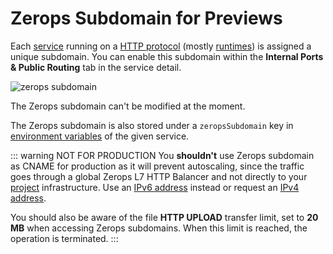 # Zerops Subdomain for Previews

Each [service](/documentation/overview/projects-and-services-structure.html#service) running on a [HTTP protocol](/documentation/routing/routing-between-project-services.html) (mostly [runtimes](/documentation/services/runtimes.html)) is assigned a unique subdomain. You can enable this subdomain within the **Internal Ports & Public Routing** tab in the service detail.

![zerops subdomain](/zerops-subdomain.png "zerops subdomain")

The Zerops subdomain can't be modified at the moment.

The Zerops subdomain is also stored under a `zeropsSubdomain` key in [environment variables](/documentation/environment-variables/how-to-access.html) of the given service.

<!-- markdownlint-disable DOCSMD004 -->
::: warning NOT FOR PRODUCTION
You **shouldn't** use Zerops subdomain as CNAME for production as it will prevent autoscaling, since the traffic goes through a global Zerops L7 HTTP Balancer and not directly to your [project](/documentation/overview/projects-and-services-structure.html#project) infrastructure. Use an [IPv6 address](/documentation/routing/unique-ipv4-ipv6-addresses.html) instead or request an [IPv4 address](/documentation/routing/unique-ipv4-ipv6-addresses.html).

You should also be aware of the file **HTTP UPLOAD** transfer limit, set to **20 MB** when accessing Zerops subdomains. When this limit is reached, the operation is terminated.
:::
<!-- markdownlint-enable DOCSMD004 -->
